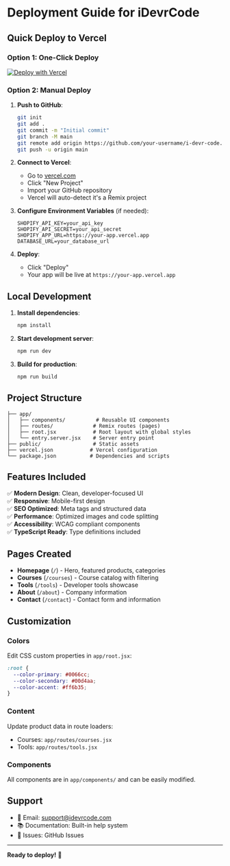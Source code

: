 # Deployment Guide for iDevrCode

## Quick Deploy to Vercel

### Option 1: One-Click Deploy
[![Deploy with Vercel](https://vercel.com/button)](https://vercel.com/new/clone?repository-url=https://github.com/your-username/i-devr-code)

### Option 2: Manual Deploy

1. **Push to GitHub**:
   ```bash
   git init
   git add .
   git commit -m "Initial commit"
   git branch -M main
   git remote add origin https://github.com/your-username/i-devr-code.git
   git push -u origin main
   ```

2. **Connect to Vercel**:
   - Go to [vercel.com](https://vercel.com)
   - Click "New Project"
   - Import your GitHub repository
   - Vercel will auto-detect it's a Remix project

3. **Configure Environment Variables** (if needed):
   ```
   SHOPIFY_API_KEY=your_api_key
   SHOPIFY_API_SECRET=your_api_secret
   SHOPIFY_APP_URL=https://your-app.vercel.app
   DATABASE_URL=your_database_url
   ```

4. **Deploy**:
   - Click "Deploy"
   - Your app will be live at `https://your-app.vercel.app`

## Local Development

1. **Install dependencies**:
   ```bash
   npm install
   ```

2. **Start development server**:
   ```bash
   npm run dev
   ```

3. **Build for production**:
   ```bash
   npm run build
   ```

## Project Structure

```
├── app/
│   ├── components/          # Reusable UI components
│   ├── routes/             # Remix routes (pages)
│   ├── root.jsx            # Root layout with global styles
│   └── entry.server.jsx    # Server entry point
├── public/                 # Static assets
├── vercel.json            # Vercel configuration
└── package.json           # Dependencies and scripts
```

## Features Included

✅ **Modern Design**: Clean, developer-focused UI  
✅ **Responsive**: Mobile-first design  
✅ **SEO Optimized**: Meta tags and structured data  
✅ **Performance**: Optimized images and code splitting  
✅ **Accessibility**: WCAG compliant components  
✅ **TypeScript Ready**: Type definitions included  

## Pages Created

- **Homepage** (`/`) - Hero, featured products, categories
- **Courses** (`/courses`) - Course catalog with filtering
- **Tools** (`/tools`) - Developer tools showcase
- **About** (`/about`) - Company information
- **Contact** (`/contact`) - Contact form and information

## Customization

### Colors
Edit CSS custom properties in `app/root.jsx`:
```css
:root {
  --color-primary: #0066cc;
  --color-secondary: #00d4aa;
  --color-accent: #ff6b35;
}
```

### Content
Update product data in route loaders:
- Courses: `app/routes/courses.jsx`
- Tools: `app/routes/tools.jsx`

### Components
All components are in `app/components/` and can be easily modified.

## Support

- 📧 Email: support@idevrcode.com
- 📚 Documentation: Built-in help system
- 🐛 Issues: GitHub Issues

---

**Ready to deploy!** 🚀